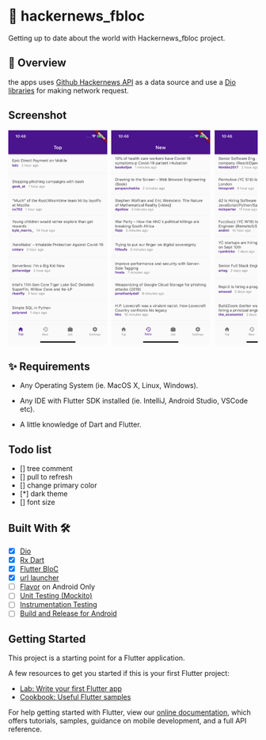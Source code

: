 # :blue_book: hackernews_fbloc

Getting up to date about the world with Hackernews_fbloc project.

## :pushpin: Overview
the apps uses [Github Hackernews API](https://github.com/HackerNews/API.git) as a data source and use a [Dio libraries]([https://pub.dev/packages/dio](https://pub.dev/packages/dio)) for making network request.

## Screenshot
<pre>
<img src="screenshot/top.png" width="200"> <img src="screenshot/new.png" width="200"> <img src="screenshot/job.png" width="200"> <img src="screenshot/detail.png" width="200">
</pre>

## ✨ Requirements

* Any Operating System (ie. MacOS X, Linux, Windows).

* Any IDE with Flutter SDK installed (ie. IntelliJ, Android Studio, VSCode etc).

* A little knowledge of Dart and Flutter.

## Todo list
* [] tree comment
* [] pull to refresh
* [] change primary color
* [*] dark theme
* [] font size

## Built With 🛠

* [x] <a href="https://pub.dev/packages/dio">Dio</a>
* [x] <a href="https://pub.dev/packages/rxdart">Rx Dart</a>
* [x] <a href="https://bloclibrary.dev/#/">Flutter BloC</a>
* [x] <a href="[https://pub.dev/packages/url_launcher](https://pub.dev/packages/url_launcher)">url launcher</a>
* [ ] <a href="https://flutter.dev/docs/deployment/flavors">Flavor</a> on Android Only
* [ ] <a href="https://flutter.dev/docs/cookbook/testing/unit/mocking">Unit Testing (Mockito)</a>
* [ ] <a href="https://flutter.dev/docs/cookbook/testing/integration/introductionIntegration">Instrumentation Testing</a>
* [ ] <a href="https://flutter.dev/docs/deployment/android">Build and Release for Android</a>

## Getting Started

This project is a starting point for a Flutter application.

A few resources to get you started if this is your first Flutter project:

- [Lab: Write your first Flutter app](https://flutter.dev/docs/get-started/codelab)
- [Cookbook: Useful Flutter samples](https://flutter.dev/docs/cookbook)

For help getting started with Flutter, view our
[online documentation](https://flutter.dev/docs), which offers tutorials,
samples, guidance on mobile development, and a full API reference.
